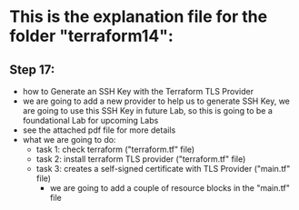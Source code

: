 # This is the explanation file for the folder "terraform14":


## Step 17:
- how to Generate an SSH Key with the Terraform TLS Provider
- we are going to add a new provider to help us to generate SSH Key, we are going to use this SSH Key in future Lab, so this is going to be a foundational Lab for upcoming Labs
- see the attached pdf file for more details
- what we are going to do:
    - task 1: check terraform ("terraform.tf" file)
    - task 2: install terraform TLS provider ("terraform.tf" file)
    - task 3: creates a self-signed certificate with TLS Provider ("main.tf" file)
        - we are going to add a couple of resource blocks in the "main.tf" file